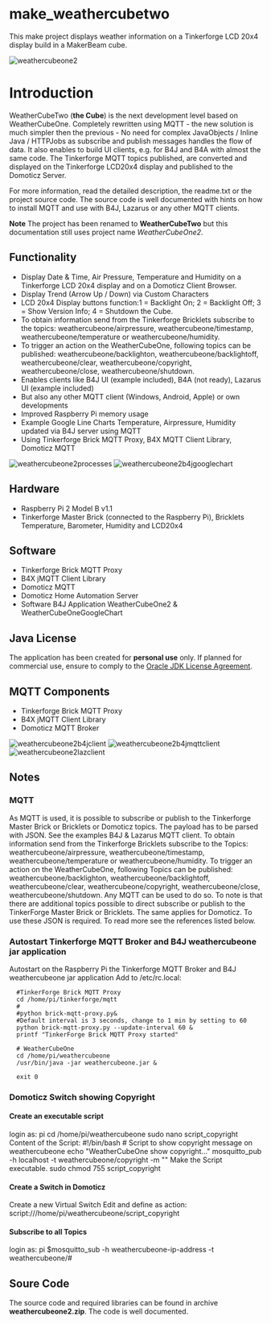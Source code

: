 # make_weathercubetwo
This make project displays weather information on a Tinkerforge LCD 20x4 display build in a MakerBeam cube.

![weathercubeone2](https://user-images.githubusercontent.com/47274144/52946335-169b2500-3374-11e9-819a-2589ca2f38a6.png)

# Introduction
WeatherCubeTwo (**the Cube**) is the next development level based on WeatherCubeOne.
Completely rewritten using MQTT - the new solution is much simpler then the previous - No need for complex JavaObjects / Inline Java / HTTPJobs as subscribe and publish messages handles the flow of data.
It also enables to build UI clients, e.g. for B4J and B4A with almost the same code.
The Tinkerforge MQTT topics published, are converted and displayed on the Tinkerforge LCD20x4 display and published to the Domoticz Server.

For more information, read the detailed description, the readme.txt or the project source code.
The source code is well documented with hints on how to install MQTT and use with B4J, Lazarus or any other MQTT clients.

**Note**
The project has been renamed to **WeatherCubeTwo** but this documentation still uses project name _WeatherCubeOne2_.

## Functionality
* Display Date & Time, Air Pressure, Temperature and Humidity on a Tinkerforge LCD 20x4 display and on a Domoticz Client Browser.
* Display Trend (Arrow Up / Down) via Custom Characters
* LCD 20x4 Display buttons function:1 = Backlight On; 2 = Backlight Off; 3 = Show Version Info; 4 = Shutdown the Cube.
* To obtain information send from the Tinkerforge Bricklets subscribe to the topics: weathercubeone/airpressure, weathercubeone/timestamp, weathercubeone/temperature or weathercubeone/humidity.
* To trigger an action on the WeatherCubeOne, following topics can be published: weathercubeone/backlighton, weathercubeone/backlightoff, weathercubeone/clear, weathercubeone/copyright, weathercubeone/close, weathercubeone/shutdown.
* Enables clients like B4J UI (example included), B4A (not ready), Lazarus UI (example included)
* But also any other MQTT client (Windows, Android, Apple) or own developments
* Improved Raspberry Pi memory usage
* Example Google Line Charts Temperature, Airpressure, Humidity updated via B4J server using MQTT
* Using Tinkerforge Brick MQTT Proxy, B4X MQTT Client Library, Domoticz MQTT

![weathercubeone2processes](https://user-images.githubusercontent.com/47274144/52946342-1733bb80-3374-11e9-8024-c1976c2f6b6e.png)
![weathercubeone2b4jgooglechart](https://user-images.githubusercontent.com/47274144/52946339-169b2500-3374-11e9-8309-a5fb127e4cfb.png)

## Hardware
* Raspberry Pi 2 Model B v1.1
* Tinkerforge Master Brick (connected to the Raspberry Pi), Bricklets Temperature, Barometer, Humidity and LCD20x4

## Software
* Tinkerforge Brick MQTT Proxy
* B4X jMQTT Client Library
* Domoticz MQTT
* Domoticz Home Automation Server
* Software B4J Application WeatherCubeOne2 & WeatherCubeOneGoogleChart

## Java License
The application has been created for **personal use**  only. If planned for commercial use, ensure to comply to the [Oracle JDK License Agreement](https://www.oracle.com/technetwork/java/javase/terms/license/javase-license.html). 

## MQTT Components
* Tinkerforge Brick MQTT Proxy
* B4X jMQTT Client Library
* Domoticz MQTT Broker

![weathercubeone2b4jclient](https://user-images.githubusercontent.com/47274144/52946337-169b2500-3374-11e9-81ab-63e612bc0ca4.png)
![weathercubeone2b4jmqttclient](https://user-images.githubusercontent.com/47274144/52946340-1733bb80-3374-11e9-990f-c399930004a3.png)
![weathercubeone2lazclient](https://user-images.githubusercontent.com/47274144/52946341-1733bb80-3374-11e9-873b-1bb33d18456c.png)

## Notes

### MQTT 
As MQTT is used, it is possible to subscribe or publish to the Tinkerforge Master Brick or Bricklets or Domoticz topics. 
The payload has to be parsed with JSON. See the examples B4J & Lazarus MQTT client.
To obtain information send from the Tinkerforge Bricklets subscribe to the Topics: weathercubeone/airpressure, weathercubeone/timestamp, weathercubeone/temperature or weathercubeone/humidity.
To trigger an action on the WeatherCubeOne, following Topics can be published: weathercubeone/backlighton, weathercubeone/backlightoff, weathercubeone/clear, weathercubeone/copyright, weathercubeone/close, weathercubeone/shutdown.
Any MQTT can be used to do so.
To note is that there are additional topics possible to direct subscribe or publish to the TinkerForge Master Brick or Bricklets. 
The same applies for Domoticz. To use these JSON is required. To read more see the references listed below.

### Autostart Tinkerforge MQTT Broker and B4J weathercubeone jar application
Autostart on the Raspberry Pi the Tinkerforge MQTT Broker and B4J weathercubeone jar application
Add to /etc/rc.local:
```
  #TinkerForge Brick MQTT Proxy
  cd /home/pi/tinkerforge/mqtt 
  #
  #python brick-mqtt-proxy.py&
  #Default interval is 3 seconds, change to 1 min by setting to 60
  python brick-mqtt-proxy.py --update-interval 60 &
  printf "TinkerForge Brick MQTT Proxy started"

  # WeatherCubeOne
  cd /home/pi/weathercubeone
  /usr/bin/java -jar weathercubeone.jar &

  exit 0
```

### Domoticz Switch showing Copyright
#### Create an executable script
login as: pi
cd /home/pi/weathercubeone
sudo nano script_copyright
Content of the Script:
	#!/bin/bash
	# Script to show copyright message on weathercubeone
	echo "WeatherCubeOne show copyright..."
	mosquitto_pub -h localhost -t weathercubeone/copyright -m ""
Make the Script executable.
sudo chmod 755 script_copyright

#### Create a Switch in Domoticz
Create a new Virtual Switch
Edit and define as action:
script:///home/pi/weathercubeone/script_copyright

#### Subscribe to all Topics
login as: pi
$mosquitto_sub -h weathercubeone-ip-address -t weathercubeone/#

## Soure Code
The source code and required libraries can be found in archive __weathercubeone2.zip__. The code is well documented.

